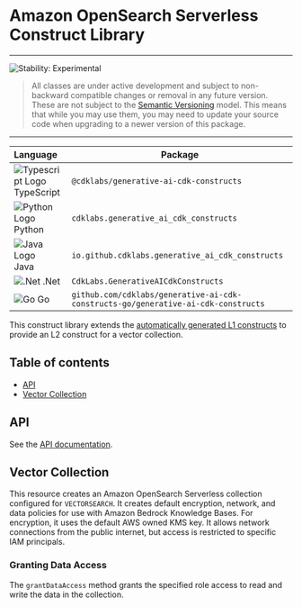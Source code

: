 # Amazon OpenSearch Serverless Construct Library
<!--BEGIN STABILITY BANNER-->

---

![Stability: Experimental](https://img.shields.io/badge/stability-Experimental-important.svg?style=for-the-badge)

> All classes are under active development and subject to non-backward compatible changes or removal in any
> future version. These are not subject to the [Semantic Versioning](https://semver.org/) model.
> This means that while you may use them, you may need to update your source code when upgrading to a newer version of this package.

---
<!--END STABILITY BANNER-->


| **Language**     | **Package**        |
|:-------------|-----------------|
|![Typescript Logo](https://docs.aws.amazon.com/cdk/api/latest/img/typescript32.png) TypeScript|`@cdklabs/generative-ai-cdk-constructs`|
|![Python Logo](https://docs.aws.amazon.com/cdk/api/latest/img/python32.png) Python|`cdklabs.generative_ai_cdk_constructs`|
| ![Java Logo](https://docs.aws.amazon.com/cdk/api/latest/img/java32.png) Java                   | `io.github.cdklabs.generative_ai_cdk_constructs`|
| ![.Net](https://docs.aws.amazon.com/cdk/api/latest/img/dotnet32.png) .Net                   | `CdkLabs.GenerativeAICdkConstructs`|
| ![Go](https://docs.aws.amazon.com/cdk/api/latest/img/go32.png) Go                   | `github.com/cdklabs/generative-ai-cdk-constructs-go/generative-ai-cdk-constructs`|

This construct library extends the [automatically generated L1 constructs](https://docs.aws.amazon.com/cdk/api/v2/docs/aws-cdk-lib.aws_opensearchserverless-readme.html) to provide an L2 construct for a vector collection.

## Table of contents
- [API](#api)
- [Vector Collection](#vector-collection)


## API
See the [API documentation](../../../apidocs/@cdklabs/namespaces/opensearchserverless/README.md).

## Vector Collection
This resource creates an Amazon OpenSearch Serverless collection configured for `VECTORSEARCH`. It creates default encryption, network, and data policies for use with Amazon Bedrock Knowledge Bases. For encryption, it uses the default AWS owned KMS key. It allows network connections from the public internet, but access is restricted to specific IAM principals.

### Granting Data Access
The `grantDataAccess` method grants the specified role access to read and write the data in the collection.
